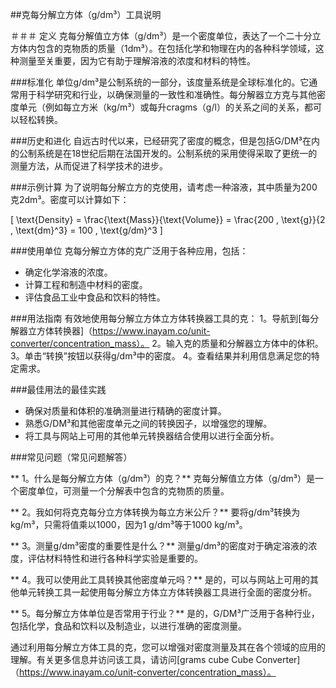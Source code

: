 ##克每分解立方体（g/dm³）工具说明

＃＃＃ 定义
克每分解值立方体（g/dm³）是一个密度单位，表达了一个二十分立方体内包含的克物质的质量（1dm³）。在包括化学和物理在内的各种科学领域，这种测量至关重要，因为它有助于理解溶液的浓度和材料的特性。

###标准化
单位g/dm³是公制系统的一部分，该度量系统是全球标准化的。它通常用于科学研究和行业，以确保测量的一致性和准确性。每分解器立方克与其他密度单元（例如每立方米（kg/m³）或每升cragms（g/l）的关系之间的关系，都可以轻松转换。

###历史和进化
自远古时代以来，已经研究了密度的概念，但是包括G/DM³在内的公制系统是在18世纪后期在法国开发的。公制系统的采用使得采取了更统一的测量方法，从而促进了科学技术的进步。

###示例计算
为了说明每分解立方的克使用，请考虑一种溶液，其中质量为200克2dm³。密度可以计算如下：

\[ \text{Density} = \frac{\text{Mass}}{\text{Volume}} = \frac{200 \, \text{g}}{2 \, \text{dm}^3} = 100 \, \text{g/dm}^3 \]

###使用单位
克每分解立方体的克广泛用于各种应用，包括：
- 确定化学溶液的浓度。
- 计算工程和制造中材料的密度。
- 评估食品工业中食品和饮料的特性。

###用法指南
有效地使用每分解立方体立方体转换器工具的克：
1。导航到[每分解器立方体转换器]（https://www.inayam.co/unit-converter/concentration_mass）。
2。输入克的质量和分解器立方体中的体积。
3。单击“转换”按钮以获得g/dm³中的密度。
4。查看结果并利用信息满足您的特定需求。

###最佳用法的最佳实践
- 确保对质量和体积的准确测量进行精确的密度计算。
- 熟悉G/DM³和其他密度单元之间的转换因子，以增强您的理解。
- 将工具与网站上可用的其他单元转换器结合使用以进行全面分析。

###常见问题（常见问题解答）

** 1。什么是每分解立方体（g/dm³）的克？**
克每分解值立方体（g/dm³）是一个密度单位，可测量一个分解表中包含的克物质的质量。

** 2。我如何将克克每分立方体转换为每立方米公斤？**
要将g/dm³转换为kg/m³，只需将值乘以1000，因为1 g/dm³等于1000 kg/m³。

** 3。测量g/dm³密度的重要性是什么？**
测量g/dm³的密度对于确定溶液的浓度，评估材料特性和进行各种科学实验是重要的。

** 4。我可以使用此工具转换其他密度单元吗？**
是的，可以与网站上可用的其他单元转换工具一起使用每分解立方体立方体转换器工具进行全面的密度分析。

** 5。每分解立方体单位是否常用于行业？**
是的，G/DM³广泛用于各种行业，包括化学，食品和饮料以及制造业，以进行准确的密度测量。

通过利用每分解立方体工具的克，您可以增强对密度测量及其在各个领域的应用的理解。有关更多信息并访问该工具，请访问[grams cube Cube Converter]（https://www.inayam.co/unit-converter/concentration_mass）。